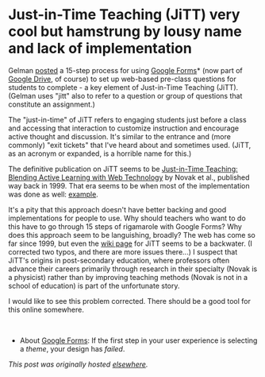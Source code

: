 # Just-in-Time Teaching (JiTT) very cool but hamstrung by lousy name and lack of implementation


Gelman <a href="http://andrewgelman.com/2013/09/27/setting-up-jitts-online/">posted</a> a 15-step process for using <a href="http://docs.google.com/forms/">Google Forms</a>* (now part of <a href="http://drive.google.com/">Google Drive</a>, of course) to set up web-based pre-class questions for students to complete - a key element of Just-in-Time Teaching (JiTT). (Gelman uses "jitt" also to refer to a question or group of questions that constitute an assignment.)

The "just-in-time" of JiTT refers to engaging students just before a class and accessing that interaction to customize instruction and encourage active thought and discussion. It's similar to the entrance and (more commonly) "exit tickets" that I've heard about and sometimes used. (JiTT, as an acronym or expanded, is a horrible name for this.)

The definitive publication on JiTT seems to be&#160;<a href="http://www.amazon.com/Just---Time-Teaching-Blending-Technology/dp/0130850349/">Just-in-Time Teaching: Blending Active Learning with Web Technology</a> by Novak et al., published way back in 1999. That era seems to be when most of the implementation was done as well: <a href="http://jittdl.physics.iupui.edu/jitt/Examples/JuniorMechWU.html">example</a>.

It's a pity that this approach doesn't have better backing and good implementations for people to use. Why should teachers who want to do this have to go through 15 steps of rigamarole with Google Forms? Why does this approach seem to be languishing, broadly? The web has come so far since 1999, but even the <a href="http://en.wikipedia.org/wiki/Just_in_Time_Teaching">wiki page</a> for JiTT seems to be a backwater. (I corrected two typos, and there are more issues there...) I suspect that JiTT's origins in post-secondary education, where professors often advance their careers primarily through research in their specialty (Novak is a physicist) rather than by improving teaching methods (Novak is not in a school of education) is part of the unfortunate story.

I would like to see this problem corrected. There should be a good tool for this online somewhere.

&#160;

* About&#160;<a href="http://docs.google.com/forms/">Google Forms</a>: If the first step in your user experience is selecting a <em>theme</em>, your design has <em>failed</em>.



*This post was originally hosted [elsewhere](https://planspacedotorg.wordpress.com/2013/10/08/just-in-time-teaching-jitt-very-cool-but-hamstrung-by-lousy-name-and-lack-of-implementation/).*
